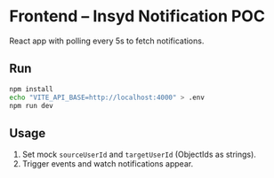 # Frontend – Insyd Notification POC

React app with polling every 5s to fetch notifications.

## Run
```bash
npm install
echo "VITE_API_BASE=http://localhost:4000" > .env
npm run dev
```

## Usage
1. Set mock `sourceUserId` and `targetUserId` (ObjectIds as strings).
2. Trigger events and watch notifications appear.